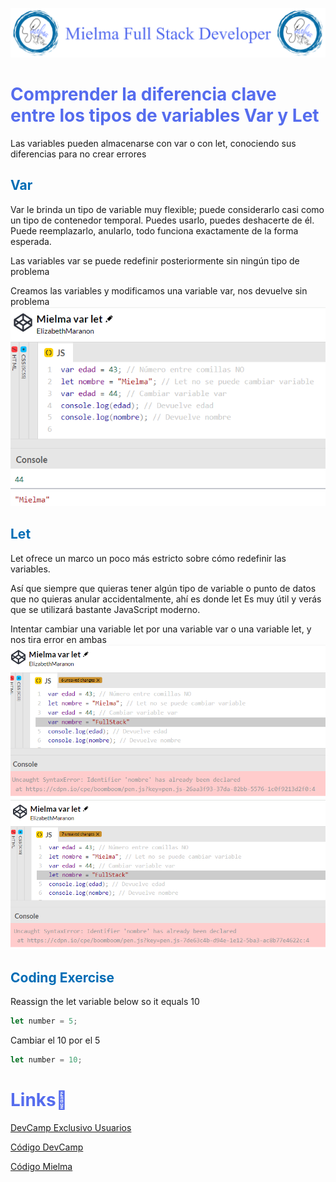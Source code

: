 
![Logo Mielma](Logo/Logo_Encabezado.png)

# <b><font color="#556CEE">Comprender la diferencia clave entre los tipos de variables Var y Let</font></b>
Las variables pueden almacenarse con var o con let, conociendo sus diferencias para no crear errores
## <b><font color="#006cb5">Var</font></b>
Var le brinda un tipo de variable muy flexible; puede considerarlo casi como un tipo de contenedor temporal. Puedes usarlo, puedes deshacerte de él. Puede reemplazarlo, anularlo, todo funciona exactamente de la forma esperada.

Las variables var se puede redefinir posteriormente sin ningún tipo de problema

Creamos las variables y modificamos una variable var, nos devuelve sin problema
![Codepen Mielma var let cambio var](image/Codepen_Mielma_var_let_cambio_var.png)

## <b><font color="#006cb5">Let</font></b>
Let ofrece un marco un poco más estricto sobre cómo redefinir las variables.

Así que siempre que quieras tener algún tipo de variable o punto de datos que no quieras anular accidentalmente, ahí es donde let Es muy útil y verás que se utilizará bastante JavaScript moderno.

Intentar cambiar una variable let por una variable var o una variable let, y nos tira error en ambas
![Codepen Mielma var let cambio let1](image/Codepen_Mielma_var_let_cambio_let1.png)![Codepen Mielma var let cambio let2](image/Codepen_Mielma_var_let_cambio_let2.png)



## <b><font color="#006cb5">Coding Exercise</font></b>
Reassign the let variable below so it equals 10
```js
let number = 5;
```
Cambiar el 10 por el 5
```js
let number = 10;
```

# <b><font color="#556CEE">Links🔗</font></b>

[DevCamp Exclusivo Usuarios](https://basque.devcamp.com/pt-full-stack-development-javascript-python-react/guide/understanding-key-difference-between-var-let-variables-types)

[Código DevCamp](https://github.com/rails-camp/javascript-programming/blob/master/section_b_06_difference_var_let.js)

[Código Mielma](https://codepen.io/ElizabethMaranon/pen/YzbZEJP)
